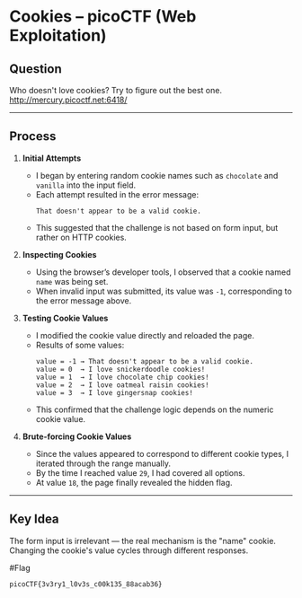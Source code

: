 # Cookies – picoCTF (Web Exploitation)

## Question
Who doesn't love cookies? Try to figure out the best one.  
http://mercury.picoctf.net:6418/

---

## Process

1. **Initial Attempts**  
   - I began by entering random cookie names such as `chocolate` and `vanilla` into the input field.  
   - Each attempt resulted in the error message:  
     ```
     That doesn't appear to be a valid cookie.
     ```
   - This suggested that the challenge is not based on form input, but rather on HTTP cookies.

2. **Inspecting Cookies**  
   - Using the browser’s developer tools, I observed that a cookie named `name` was being set.  
   - When invalid input was submitted, its value was `-1`, corresponding to the error message above.  

3. **Testing Cookie Values**  
   - I modified the cookie value directly and reloaded the page.  
   - Results of some values:
     ```
     value = -1 → That doesn't appear to be a valid cookie.
     value = 0  → I love snickerdoodle cookies!
     value = 1  → I love chocolate chip cookies!
     value = 2  → I love oatmeal raisin cookies!
     value = 3  → I love gingersnap cookies!
     ```
   - This confirmed that the challenge logic depends on the numeric cookie value.

4. **Brute-forcing Cookie Values**  
   - Since the values appeared to correspond to different cookie types, I iterated through the range manually.  
   - By the time I reached value `29`, I had covered all options.  
   - At value `18`, the page finally revealed the hidden flag.  

---

## Key Idea

The form input is irrelevant — the real mechanism is the "name" cookie.  
Changing the cookie's value cycles through different responses.  


#Flag
```bash
picoCTF{3v3ry1_l0v3s_c00k135_88acab36}
```
